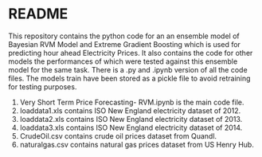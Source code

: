 # README #

This repository contains the python code for an an ensemble model of Bayesian RVM Model and Extreme Gradient Boosting which is used for predicting 
hour ahead Electricity Prices. It also contains the code for other models the performances of which were tested against this ensemble model for 
the same task. There is a .py and .ipynb version of all the code files. The models train have been stored as a pickle file to avoid retraining
for testing purposes. 

1) Very Short Term Price Forecasting- RVM.ipynb is the main code file.
2) loaddata1.xls contains ISO New England electricity dataset of 2012.
3) loaddata2.xls contains ISO New England electricity dataset of 2013.
4) loaddata3.xls contains ISO New England electricity dataset of 2014.
5) CrudeOil.csv contains crude oil prices dataset from Quandl.
6) naturalgas.csv contains natural gas prices dataset from US Henry Hub.